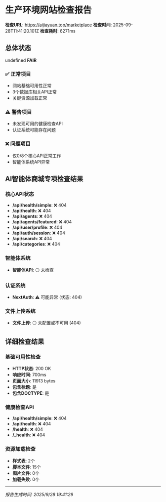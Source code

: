 # 生产环境网站检查报告

**检查URL**: https://aijiayuan.top/marketplace
**检查时间**: 2025-09-28T11:41:20.101Z
**检查耗时**: 6271ms

## 总体状态
undefined **FAIR**

### ✅ 正常项目
- 网站基础可用性正常
- 3个数据库相关API正常
- 关键资源加载正常

### ⚠️ 警告项目
- 未发现可用的健康检查API
- 认证系统可能存在问题

### ❌ 问题项目
- 仅0/8个核心API正常工作
- 智能体系统API异常

## AI智能体商城专项检查结果

### 核心API状态
- **/api/health/simple**: ❌ 404
- **/api/health**: ❌ 404
- **/api/agents**: ❌ 404
- **/api/agents/featured**: ❌ 404
- **/api/user/profile**: ❌ 404
- **/api/auth/session**: ❌ 404
- **/api/search**: ❌ 404
- **/api/categories**: ❌ 404

### 智能体系统
- **智能体API**: ⚪ 未检查

### 认证系统
- **NextAuth**: ⚠️ 可能异常 (状态: 404)

### 文件上传系统
- **文件上传**: ⚪ 未配置或不可用 (404)


## 详细检查结果

### 基础可用性检查
- **HTTP状态**: 200 OK
- **响应时间**: 700ms
- **页面大小**: 11913 bytes
- **包含标题**: 是
- **包含DOCTYPE**: 是

### 健康检查API
- **/api/health/simple**: ❌ 404
- **/api/health**: ❌ 404
- **/health**: ❌ 404
- **/_health**: ❌ 404

### 资源加载检查
- **样式表**: 2个
- **脚本文件**: 15个
- **图片文件**: 0个
- **加载失败**: 0个

---
*报告生成时间: 2025/9/28 19:41:29*
